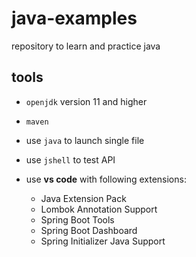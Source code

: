 # java-examples

repository to learn and practice java

## tools

* `openjdk` version 11 and higher

* `maven`

* use `java` to launch single file

* use `jshell` to test API

* use __vs code__ with following extensions:
  * Java Extension Pack
  * Lombok Annotation Support
  * Spring Boot Tools
  * Spring Boot Dashboard
  * Spring Initializer Java Support
